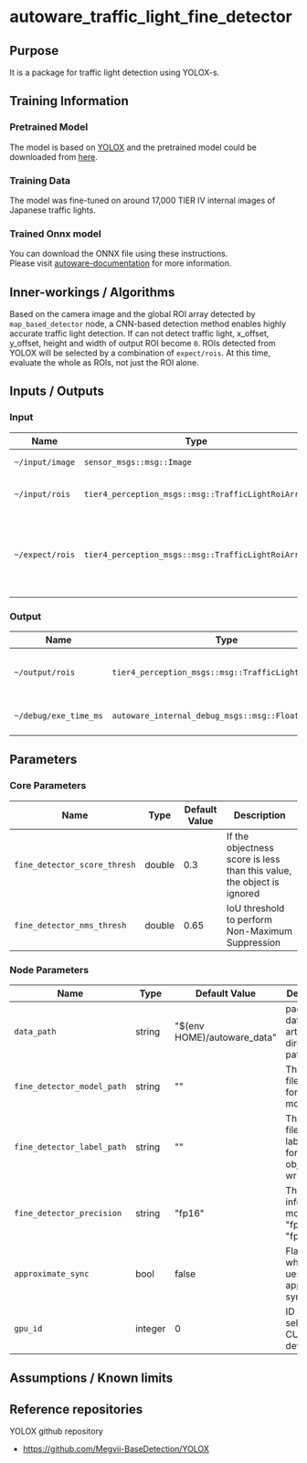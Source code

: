 # autoware_traffic_light_fine_detector

## Purpose

It is a package for traffic light detection using YOLOX-s.

## Training Information

### Pretrained Model

The model is based on [YOLOX](https://github.com/Megvii-BaseDetection/YOLOX) and the pretrained model could be downloaded from [here](https://github.com/Megvii-BaseDetection/YOLOX/releases/download/0.1.1rc0/yolox_s.pth).

### Training Data

The model was fine-tuned on around 17,000 TIER IV internal images of Japanese traffic lights.

### Trained Onnx model

You can download the ONNX file using these instructions.  
Please visit [autoware-documentation](https://github.com/autowarefoundation/autoware-documentation/blob/main/docs/models/index.md) for more information.

## Inner-workings / Algorithms

Based on the camera image and the global ROI array detected by `map_based_detector` node, a CNN-based detection method enables highly accurate traffic light detection. If can not detect traffic light, x_offset, y_offset, height and width of output ROI become `0`.
ROIs detected from YOLOX will be selected by a combination of `expect/rois`. At this time, evaluate the whole as ROIs, not just the ROI alone.

## Inputs / Outputs

### Input

| Name            | Type                                               | Description                                                                                                    |
| --------------- | -------------------------------------------------- | -------------------------------------------------------------------------------------------------------------- |
| `~/input/image` | `sensor_msgs::msg::Image`                          | The full size camera image                                                                                     |
| `~/input/rois`  | `tier4_perception_msgs::msg::TrafficLightRoiArray` | The array of ROIs detected by map_based_detector                                                               |
| `~/expect/rois` | `tier4_perception_msgs::msg::TrafficLightRoiArray` | The array of ROIs detected by map_based_detector without any offset, used to select the best detection results |

### Output

| Name                  | Type                                                | Description                  |
| --------------------- | --------------------------------------------------- | ---------------------------- |
| `~/output/rois`       | `tier4_perception_msgs::msg::TrafficLightRoiArray`  | The detected accurate rois   |
| `~/debug/exe_time_ms` | `autoware_internal_debug_msgs::msg::Float32Stamped` | The time taken for inference |

## Parameters

### Core Parameters

| Name                         | Type   | Default Value | Description                                                            |
| ---------------------------- | ------ | ------------- | ---------------------------------------------------------------------- |
| `fine_detector_score_thresh` | double | 0.3           | If the objectness score is less than this value, the object is ignored |
| `fine_detector_nms_thresh`   | double | 0.65          | IoU threshold to perform Non-Maximum Suppression                       |

### Node Parameters

| Name                       | Type    | Default Value               | Description                                                        |
| -------------------------- | ------- | --------------------------- | ------------------------------------------------------------------ |
| `data_path`                | string  | "$(env HOME)/autoware_data" | packages data and artifacts directory path                         |
| `fine_detector_model_path` | string  | ""                          | The onnx file name for yolo model                                  |
| `fine_detector_label_path` | string  | ""                          | The label file with label names for detected objects written on it |
| `fine_detector_precision`  | string  | "fp16"                      | The inference mode: "fp32", "fp16"                                 |
| `approximate_sync`         | bool    | false                       | Flag for whether to ues approximate sync policy                    |
| `gpu_id`                   | integer | 0                           | ID for the selecting CUDA GPU device                               |

## Assumptions / Known limits

## Reference repositories

YOLOX github repository

- <https://github.com/Megvii-BaseDetection/YOLOX>

